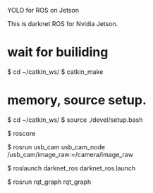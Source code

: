 YOLO for ROS on Jetson

This is darknet ROS for Nvidia Jetson.

# wait  for builiding
$ cd ~/catkin_ws/
$ catkin_make 

# memory, source setup.
$ cd ~/catkin_ws/
$ source ./devel/setup.bash


$ roscore

$ rosrun usb_cam usb_cam_node /usb_cam/image_raw:=/camera/image_raw

$ roslaunch darknet_ros darknet_ros.launch

$ rosrun rqt_graph rqt_graph

